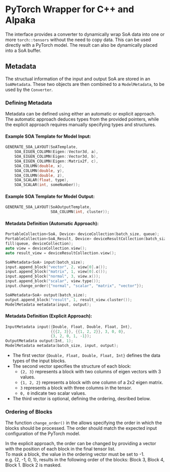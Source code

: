 # PyTorch Wrapper for C++ and Alpaka

The interface provides a converter to dynamically wrap SoA data into one or more `torch::tensors` without the need to copy data. This can be used directly with a PyTorch model. The result can also be dynamically placed into a SoA buffer.

## Metadata

The structual information of the input and output SoA are stored in an `SoAMetadata`. These two objects are then combined to a `ModelMetadata`, to be used by the `Converter`.

### Defining Metadata

Metadata can be defined using either an automatic or explicit approach. The automatic approach deduces types from the provided pointers, while the explicit approach requires manually specifying types and structures.

#### Example SOA Template for Model Input:
```cpp
GENERATE_SOA_LAYOUT(SoATemplate,
    SOA_EIGEN_COLUMN(Eigen::Vector3d, a),
    SOA_EIGEN_COLUMN(Eigen::Vector3d, b),
    SOA_EIGEN_COLUMN(Eigen::Matrix2f, c),
    SOA_COLUMN(double, x),
    SOA_COLUMN(double, y),
    SOA_COLUMN(double, z),
    SOA_SCALAR(float, type),
    SOA_SCALAR(int, someNumber));
```

#### Example SOA Template for Model Output:
```cpp
GENERATE_SOA_LAYOUT(SoAOutputTemplate,
                    SOA_COLUMN(int, cluster));
```

#### Metadata Definition (Automatic Approach):
```cpp
PortableCollection<SoA, Device> deviceCollection(batch_size, queue);
PortableCollection<SoA_Result, Device> deviceResultCollection(batch_size, queue);
fill(queue, deviceCollection);
auto view = deviceCollection.view();
auto result_view = deviceResultCollection.view();

SoAMetadata<SoA> input(batch_size);
input.append_block("vector", 2, view[0].a());
input.append_block("matrix", 1, view[0].c());
input.append_block("normal", 3, view.x());
input.append_block("scalar", view.type());
input.change_order({"normal", "scalar", "matrix", "vector"});

SoAMetadata<SoA> output(batch_size);
output.append_block("result", 1, result_view.cluster());
ModelMetadata metadata(input, output);
```

#### Metadata Definition (Explicit Approach):
```cpp
InputMetadata input({Double, Float, Double, Float, Int}, 
                    {{{2, 3}}, {{1, 2, 2}}, 3, 0, 0}, 
                    {3, 2, 0, 1, -1});
OutputMetadata output(Int, 1);
ModelMetadata metadata(batch_size, input, output);
```

* The first vector `{Double, Float, Double, Float, Int}` defines the data types of the input blocks.
* The second vector specifies the structure of each block:
    * `{2, 3}` represents a block with two columns of eigen vectors with 3 values.    
    * `{1, 2, 2}` represents a block with one column of a 2x2 eigen matrix.
    * `3` represents a block with three columns in the tensor.
    * `0, 0` indicate two scalar values.
* The third vector is optional, defining the ordering, desribed below.

### Ordering of Blocks

The function `change_order()` in the allows specifying the order in which the blocks should be processed. The order should match the expected input configuration of the PyTorch model.

In the explicit approach, the order can be changed by providing a vector with the position of each block in the final tensor list. \
To mask a block, the value in the ordering vector must be set to -1.\
e.g. {2, -1, 0, 1}, results in the following order of the blocks:
Block 3, Block 4, Block 1. Block 2 is masked.
